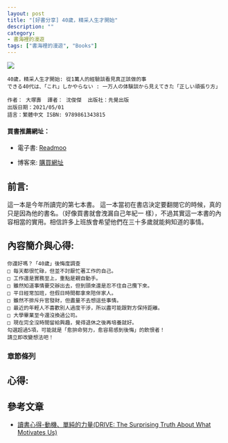 ```yaml
---
layout: post
title: "[好書分享] 40歲，精采人生才開始"
description: ""
category: 
- 書海裡的漫遊
tags: ["書海裡的漫遊", "Books"]
---
```


<div><a href="http://moo.im/a/kwEGWX" title="40歲，精采人生才開始"><img src="https://cdn.readmoo.com/cover/62/f2efg6a_210x315.jpg?v=0"></a></div>




```
40歲，精采人生才開始: 從1萬人的經驗談看見真正該做的事
できる40代は、「これ」しかやらない : 一万人の体験談から見えてきた「正しい頑張り方」

作者： 大塚壽  譯者： 沈俊傑  出版社：先覺出版 
出版日期：2021/05/01 
語言：繁體中文 ISBN: 9789861343815 
```

#### 買書推薦網址：

- 電子書: [Readmoo](http://moo.im/a/kwEGWX)

- 博客來: [購買網址](https://www.books.com.tw/exep/assp.php/kkdailin/products/0010889442?utm_source=kkdailin&utm_medium=ap-books&utm_content=recommend&utm_campaign=ap-202106)


## 前言:

這一本是今年所讀完的第七本書。 這一本當初在書店決定要翻閱它的時候，真的只是因為他的書名。（好像買書就會洩漏自己年紀一
樣），不過其實這一本書的內容相當的實用。相信許多上班族會希望他們在三十多歲就能夠知道的事情。






## 內容簡介與心得:

```
你還好嗎？「40歲」後悔度調查
□ 每天都很忙碌，但並不討厭忙著工作的自己。
□ 工作還是實務至上，重點是親自動手。
□ 雖然知道事情要交辦出去，但到頭來還是忍不住自己攬下來。
□ 平日經常加班，但假日時間都拿來陪伴家人。
□ 雖然不排斥升官發財，但盡量不去想這些事情。
□ 最近的年輕人不喜歡別人過度干涉，所以盡可能跟對方保持距離。
□ 大學畢業至今還沒換過公司。
□ 現在完全沒時間留給興趣，覺得退休之後再培養就好。
勾選超過5項，可能就是「愈拚命努力，愈容易感到後悔」的飲恨者！
請立即改變想法吧！

```

### 章節條列





## 心得:





## 參考文章

- [讀書心得-動機、單純的力量(DRIVE: The Surprising Truth About What Motivates Us)](http://www.evanlin.com/e8-ae-80-e6-9b-b8-e5-bf-83-e5-be-97-e5-8b-95-e6-a9-9f-e3-80-81-e5-96-ae-e7-b4-94-e7-9a-84-e5-8a-9b-e9-87-8fdrive-the-surprising-truth-about-what-motivates-us/) 

